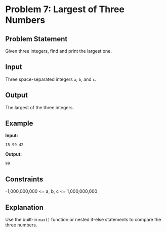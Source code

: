 # Problem 7: Largest of Three Numbers

## Problem Statement
Given three integers, find and print the largest one.

## Input
Three space-separated integers `a`, `b`, and `c`.

## Output
The largest of the three integers.

## Example
**Input:**
```
15 99 42
```

**Output:**
```
99
```

## Constraints
-1,000,000,000 <= a, b, c <= 1,000,000,000

## Explanation
Use the built-in `max()` function or nested if-else statements to compare the three numbers.
